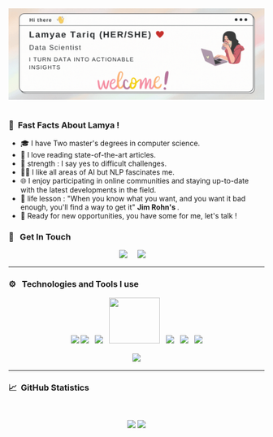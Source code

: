  <img align="right" alt="GIF" src="https://github.com/TARIQ-Lamyae/TARIQ-Lamyae/blob/main/HELLO.gif?raw=true" />  
 &nbsp;&nbsp;&nbsp;

### :pouting_face: &nbsp;Fast Facts About Lamya !

- :mortar_board: I have Two master's degrees in computer science.
- :newspaper: I love reading state-of-the-art articles.
- :muscle: strength : I say yes to difficult challenges.
- :man_technologist: I like all areas of AI but NLP fascinates me.
- :globe_with_meridians: I enjoy participating in online communities and staying up-to-date with the latest developments in the field.
- :dart: life lesson : "When you know what you want, and you want it bad enough, you'll find a way to get it" <strong>Jim Rohn's </strong>.
- :rocket: Ready for new opportunities, you have some for me, let's talk !
### :speech_balloon: &nbsp; Get In Touch 

<p align="center">
  <a href="mailto:lamyae.tariq@usmba.ac.ma?subject=Olá%20Bruno%20Tacca"><img src="https://img.shields.io/badge/gmail-%23D14836.svg?&style=for-the-badge&logo=gmail&logoColor=white" /></a>&nbsp;&nbsp;&nbsp;&nbsp;
  <a href="https://www.linkedin.com/in/lamyae-tariq-0164931a6/"><img src="https://img.shields.io/badge/linkedin-%230077B5.svg?&style=for-the-badge&logo=linkedin&logoColor=white" /></a>&nbsp;&nbsp;&nbsp;&nbsp;
</p>
<hr/>

### :gear: &nbsp; Technologies and Tools I use 
<p align="center">
  <img src= "https://nightingalehq.ai/knowledgebase/glossary/what-is-jupyter/jupyter_hu55e85fab71a39b400081f279496f95b4_62056_1200x675_fill_q75_box_smart1.jpg
" width="150">
  <img src="https://upload.wikimedia.org/wikipedia/commons/thumb/1/1d/PyCharm_Icon.svg/2048px-PyCharm_Icon.svg.png" width="100">&nbsp;&nbsp;
  <img src="https://nexenstial.com/assets/images/angular.gif" width="100">&nbsp;&nbsp;
  <img src="https://static.djangoproject.com/img/logos/django-logo-positive.png" width="100", height = "90">&nbsp;&nbsp;
  <img src="https://i.giphy.com/media/KzJkzjggfGN5Py6nkT/200.webp" width="100">&nbsp;&nbsp;
  <img src="https://nexenstial.com/assets/images/java.gif" width="100">&nbsp;&nbsp;
  <img src="https://i.giphy.com/media/IdyAQJVN2kVPNUrojM/200.webp" width="100"><br><br>
  <img src="https://www.python.org/static/community_logos/python-logo-master-v3-TM-flattened.png"/>
</p>
<!--
<p align="center">
<img src="https://media.tenor.com/rbfCybr7QsUAAAAC/anne-hathaway-devil-wears-prada.gif" width="", height = "110">
</p>
-->
<hr/>

### :chart_with_upwards_trend: &nbsp;GitHub Statistics
  <br/>
    <p align="center">
        <img height="137px" src="https://github-readme-streak-stats.herokuapp.com/?user=TARIQ-Lamyae&hide_border=true&theme=nightowl"/>
        <img height="137px" src="https://github-readme-stats.vercel.app/api?username=TARIQ-Lamyae&hide_title=true&hide_border=true&show_icons=true&include_all_commits=true&count_private=true&line_height=21&theme=nightowl" />
    </p>